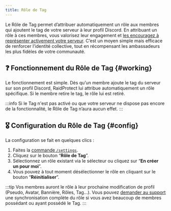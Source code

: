 ```yaml
---
title: Rôle de Tag
---
```


Le Rôle de Tag permet d’attribuer automatiquement un rôle aux membres qui ajoutent le tag de votre serveur à leur profil Discord. En attribuant un rôle à ces membres, vous valorisez leur engagement et [les encouragez à représenter activement votre serveur](https://dfr.gg/blog/2025/05/09/revolution-boosts-tags-serveur-publics#avantages-supplementaires). C’est un moyen simple mais efficace de renforcer l’identité collective, tout en récompensant les ambassadeurs les plus fidèles de votre communauté.

## ❓ Fonctionnement du Rôle de Tag {#working}

Le fonctionnement est simple. Dès qu’un membre ajoute le tag du serveur sur son profil Discord, RaidProtect lui attribue automatiquement un rôle spécifique.
Si le membre retire le tag, le rôle lui est retiré.

:::info
Si le Tag n'est pas activé ou que votre serveur ne dispose pas encore de la fonctionnalité, le Rôle de Tag n’aura aucun effet.
:::

## 🎖️ Configuration du Rôle de Tag {#config}

La configuration se fait en quelques clics :
1. Faites la [commande `/settings`](../setup.md#settings).
2. Cliquez sur le bouton “**Rôle de Tag**”.
3. Sélectionnez un rôle existant via le sélecteur ou cliquez sur “**En créer un pour moi**”.
4. Vous pouvez à tout moment désélectionner le rôle en cliquant sur le bouton “**Réinitialiser**”.

:::tip
Vos membres auront le rôle à leur prochaine modification de profil (Pseudo, Avatar, Bannière, Rôles, Tag…). Vous pouvez [demander au support](https://raidprotect.bot/discord) une synchronisation complète du rôle si vous avez beaucoup de membres possédant ou ayant possédé le Tag.
:::
